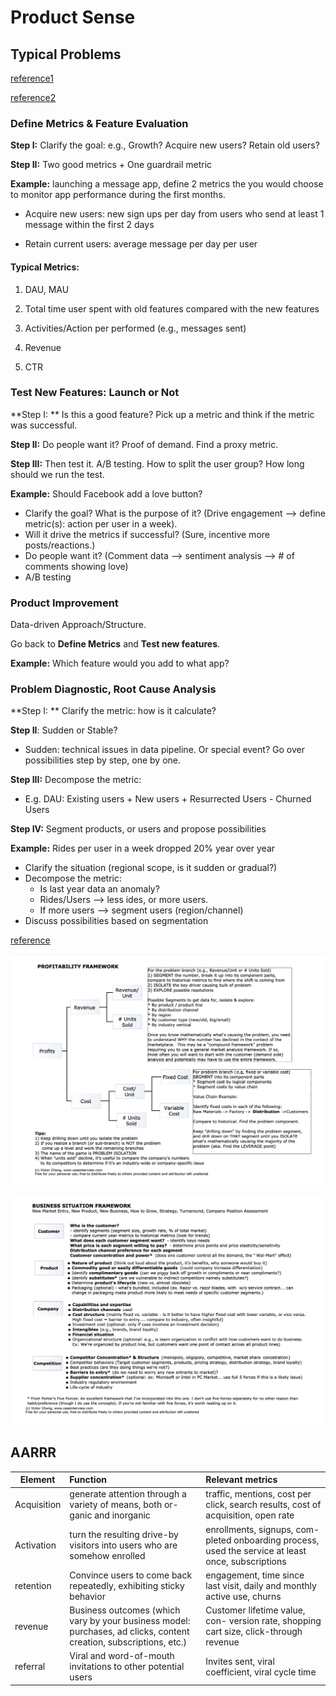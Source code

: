 # Product Sense



## Typical Problems

[reference1](https://www.youtube.com/watch?v=Jg_AnlGzU7Y)

[reference2](https://instant.1point3acres.com/thread/679303)

### Define Metrics & Feature Evaluation

**Step I:** Clarify the goal: e.g., Growth? Acquire new users? Retain old users? 

**Step II:** Two good metrics + One guardrail metric



**Example:** launching a message app, define 2 metrics the you would choose to monitor app performance during the first months. 

- Acquire new users: new sign ups per day from users who send at least 1 message within the first 2 days

- Retain current users: average message per day per user



#### Typical Metrics:

1. DAU, MAU

2. Total time user spent with old features compared with the new features

3. Activities/Action per performed (e.g., messages sent)

4. Revenue

5. CTR

   

### Test New Features: Launch or Not

**Step I: ** Is this a good feature? Pick up a metric and think if the metric was successful. 

**Step II:** Do people want it? Proof of demand. Find a proxy metric.

**Step III:** Then test it. A/B testing. How to split the user group? How long should we run the test. 



**Example:** Should Facebook add a love button?

- Clarify the goal? What is the purpose of it? (Drive engagement --> define metric(s): action per user in a week). 
- Will it drive the metrics if successful? (Sure, incentive more posts/reactions.)
- Do people want it? (Comment data --> sentiment analysis --> # of comments showing love)
- A/B testing



### Product Improvement

Data-driven Approach/Structure. 

Go back to **Define Metrics** and **Test new features**. 



**Example:** Which feature would you add to what app? 



### Problem Diagnostic, Root Cause Analysis

**Step I: ** Clarify the metric: how is it calculate? 

**Step II**: Sudden or Stable? 

- Sudden: technical issues in data pipeline. Or special event? Go over possibilities step by step, one by one.

**Step III:** Decompose the metric: 

- E.g. DAU: Existing users + New users + Resurrected Users - Churned Users

**Step IV:** Segment products, or users and propose possibilities



**Example:** Rides per user in a week dropped 20% year over year

- Clarify the situation (regional scope, is it sudden or gradual?)
- Decompose the metric: 
  - Is last year data an anomaly? 
  - Rides/Users --> less ides, or more users. 
  - If more users --> segment users (region/channel)
- Discuss possibilities based on segmentation



[reference](https://www.caseinterview.com/case_interview_frameworks.pdf)

![product_sense1.png](https://github.com/dongzhang84/Study_Notes/blob/main/figures/AB_testing/product_sense1.png?raw=true)

![product_sense2.png](https://github.com/dongzhang84/Study_Notes/blob/main/figures/AB_testing/product_sense2.png?raw=true)



## AARRR



| **Element** | **Function**                                                 | **Relevant metrics**                                         |
| ----------- | :----------------------------------------------------------- | :----------------------------------------------------------- |
| Acquisition | generate attention through a variety of means, both or- ganic and inorganic | traffic, mentions, cost per click, search results, cost of acquisition, open rate |
| Activation  | turn the resulting drive-by visitors into users who are somehow enrolled | enrollments, signups, com- pleted onboarding process, used the service at least once, subscriptions |
| retention   | Convince users to come back repeatedly, exhibiting sticky behavior | engagement, time since last visit, daily and monthly active use, churns |
| revenue     | Business outcomes (which vary by your business model: purchases, ad clicks, content creation, subscriptions, etc.) | Customer lifetime value, con- version rate, shopping cart size, click-through revenue |
| referral    | Viral and word-of-mouth invitations to other potential users | Invites sent, viral coefficient, viral cycle time            |





